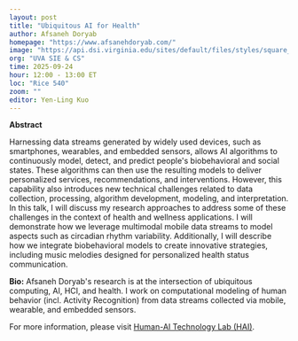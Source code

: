 ```yaml
---
layout: post
title: "Ubiquitous AI for Health"
author: Afsaneh Doryab
homepage: "https://www.afsanehdoryab.com/"
image: "https://api.dsi.virginia.edu/sites/default/files/styles/square_sm/public/headshots/people/2023-01/doryab-afsaneh.jpg"
org: "UVA SIE & CS"
time: 2025-09-24
hour: 12:00 - 13:00 ET
loc: "Rice 540"
zoom: ""
editor: Yen-Ling Kuo
---
```


**Abstract**

Harnessing data streams generated by widely used devices, such as smartphones, wearables, and embedded sensors, allows AI algorithms to continuously model, detect, and predict people's biobehavioral and social states. These algorithms can then use the resulting models to deliver personalized services, recommendations, and interventions. However, this capability also introduces new technical challenges related to data collection, processing, algorithm development, modeling, and interpretation. In this talk, I will discuss my research approaches to address some of these challenges in the context of health and wellness applications. I will demonstrate how we leverage multimodal mobile data streams to model aspects such as circadian rhythm variability. Additionally, I will describe how we integrate biobehavioral models to create innovative strategies, including music melodies designed for personalized health status communication.


**Bio:**
Afsaneh Doryab's research is at the intersection of ubiquitous computing, AI, HCI, and health. I work on computational modeling of human behavior (incl. Activity Recognition) from data streams collected via mobile, wearable, and embedded sensors. 

For more information, please visit [Human-AI Technology Lab (HAI)](https://hai-lab-uva.github.io/). 
